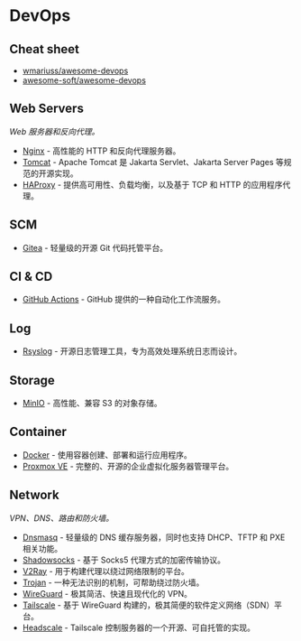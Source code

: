 # DevOps

## Cheat sheet

- [wmariuss/awesome-devops](https://github.com/wmariuss/awesome-devops)
- [awesome-soft/awesome-devops](https://github.com/awesome-soft/awesome-devops)

## Web Servers

*Web 服务器和反向代理。*

- [Nginx](https://nginx.org/) - 高性能的 HTTP 和反向代理服务器。
- [Tomcat](https://tomcat.apache.org/) - Apache Tomcat 是 Jakarta Servlet、Jakarta Server Pages 等规范的开源实现。
- [HAProxy](https://www.haproxy.org/) - 提供高可用性、负载均衡，以及基于 TCP 和 HTTP 的应用程序代理。

## SCM

- [Gitea](https://gitea.io/) - 轻量级的开源 Git 代码托管平台。

## CI & CD

- [GitHub Actions](https://docs.github.com/en/actions) - GitHub 提供的一种自动化工作流服务。

## Log

- [Rsyslog](https://github.com/rsyslog/rsyslog) - 开源日志管理工具，专为高效处理系统日志而设计。

## Storage

- [MinIO](https://github.com/minio/minio) - 高性能、兼容 S3 的对象存储。

## Container

- [Docker](https://www.docker.com/) - 使用容器创建、部署和运行应用程序。
- [Proxmox VE](https://www.proxmox.com/en/products/proxmox-virtual-environment/overview) - 完整的、开源的企业虚拟化服务器管理平台。

## Network

*VPN、DNS、路由和防火墙。*

- [Dnsmasq](https://thekelleys.org.uk/dnsmasq/doc.html) - 轻量级的 DNS 缓存服务器，同时也支持 DHCP、TFTP 和 PXE 相关功能。
- [Shadowsocks](https://shadowsocks.org/) - 基于 Socks5 代理方式的加密传输协议。
- [V2Ray](https://github.com/v2fly/v2ray-core) - 用于构建代理以绕过网络限制的平台。
- [Trojan](https://github.com/trojan-gfw/trojan) - 一种无法识别的机制，可帮助绕过防火墙。
- [WireGuard](https://www.wireguard.com/) - 极其简洁、快速且现代化的 VPN。
- [Tailscale](https://github.com/tailscale/tailscale) - 基于 WireGuard 构建的，极其简便的软件定义网络（SDN）平台。
- [Headscale](https://github.com/juanfont/headscale) - Tailscale 控制服务器的一个开源、可自托管的实现。

